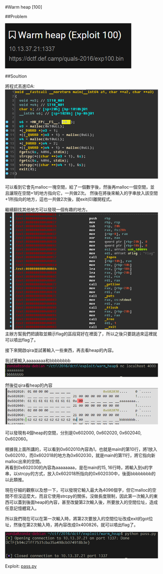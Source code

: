 #Warm heap [100]

##Problem

![picture](picture/probelm.PNG)  

##Soultion

將程式丟進IDA:  
![picture](picture/main.PNG)  

可以看到它會先malloc一塊空間，給了一個數字後，然後再malloc一個空間，並且讓現在空間+1的地方指向它，一共做2次。
然後在將後來輸入的字串放入該空間+1所指向的地方，這也一共做2次後，就exit(0)離開程式。  

繼續翻找其他地方可以發現一個有趣的地方。  
![picture](picture/cat_flag.PNG)  
主辦方幫我們把讀取並顯示flag的區段寫好在裡面了，所以之後只要跳過來這裡就可以噴出flag了。  


接下來開啟qira並試著輸入一些東西，再去看heap的內容。  

我試著輸入aaaaaaaa和bbbbbbbb  
![picture](picture/try_input.PNG)  

然後從qira看heap的內容  
![picture](picture/qira_memory.PNG)  

可以發現有4個heap的空間，分別是0x602000, 0x602020, 0x602040, 0x602060。  

根據我上面所講的，可以看到0x602010內容為1，也就是main的第10行，將1放入0x602010，而0x602018的地方為0x602030，就是main的第11行，將它指向新malloc出來的空間。  
再看到0x602030的內容為aaaaaaaa，是在main的15, 16行時，將輸入到s的字串，以strcpy的方式，放入0x602018所指向的0x602030中，後面bbbbbbbb的以此類推。  

現在仔細的觀察以及想一下，可以發現它輸入最大為4096個字，但它malloc的空間不但沒這麼大，而且它使用strcpy的關係，沒做長度限制，因此第一次輸入的東西可以蓋到後面heap的內容，甚至改變第2次輸入後，所要放入的空間位址，造成任意記憶體寫入。  

所以我們現在可以在第一次輸入時，將第2次要放入的空間位址改成exit的got位址，然後在第2次輸入時，將內容改成0x400826，就可以噴出flag了。  

![picture](picture/result.PNG)

Exploit: [pass.py](pass.py)



